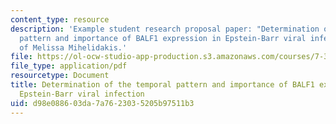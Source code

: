 ```yaml
---
content_type: resource
description: 'Example student research proposal paper: "Determination of the temporal
  pattern and importance of BALF1 expression in Epstein-Barr viral infection." Courtesy
  of Melissa Mihelidakis.'
file: https://ol-ocw-studio-app-production.s3.amazonaws.com/courses/7-340-immune-evasion-how-sneaky-pathogens-avoid-host-surveillance-spring-2004/d98e088603da7a7623035205b97511b3_mm_resproposal.pdf
file_type: application/pdf
resourcetype: Document
title: Determination of the temporal pattern and importance of BALF1 expression in
  Epstein-Barr viral infection
uid: d98e0886-03da-7a76-2303-5205b97511b3
---
```

